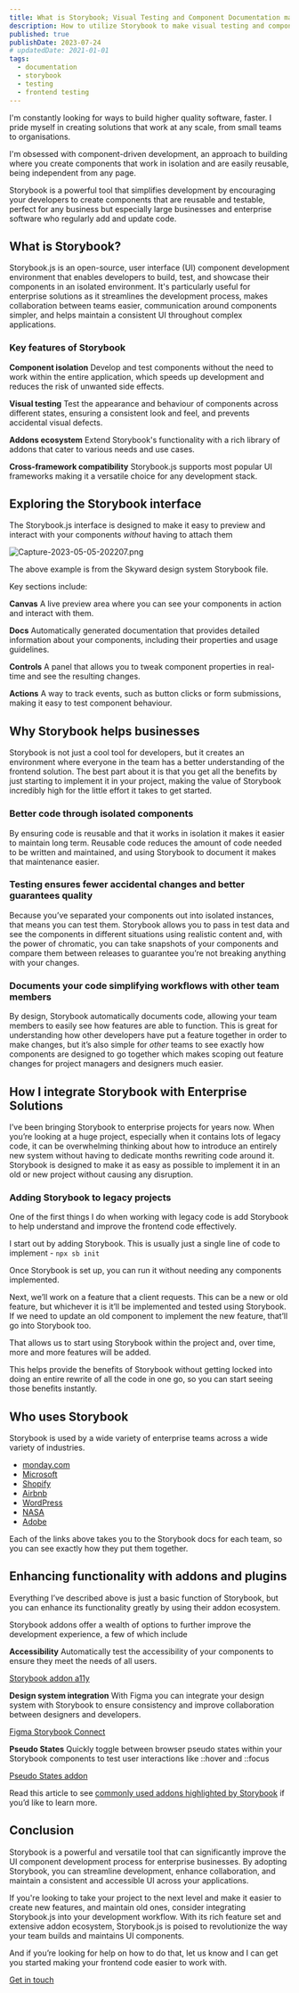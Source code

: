 ```yaml
---
title: What is Storybook; Visual Testing and Component Documentation made easy
description: How to utilize Storybook to make visual testing and component documentation easy, simplifying maintenance and allowing your project to scale faster
published: true
publishDate: 2023-07-24
# updatedDate: 2021-01-01
tags:
  - documentation
  - storybook
  - testing
  - frontend testing
---
```


I'm constantly looking for ways to build higher quality software, faster. I pride myself in creating solutions that work at any scale, from small teams to organisations.

I'm obsessed with component-driven development, an approach to building where you create components that work in isolation and are easily reusable, being independent from any page.

Storybook is a powerful tool that simplifies development by encouraging your developers to create components that are reusable and testable, perfect for any business but especially large businesses and enterprise software who regularly add and update code.

## What is Storybook?

Storybook.js is an open-source, user interface (UI) component development environment that enables developers to build, test, and showcase their components in an isolated environment. It's particularly useful for enterprise solutions as it streamlines the development process, makes collaboration between teams easier, communication around components simpler, and helps maintain a consistent UI throughout complex applications.

### Key features of Storybook

**Component isolation**
Develop and test components without the need to work within the entire application, which speeds up development and reduces the risk of unwanted side effects.

**Visual testing**
Test the appearance and behaviour of components across different states, ensuring a consistent look and feel, and prevents accidental visual defects.

**Addons ecosystem**
Extend Storybook's functionality with a rich library of addons that cater to various needs and use cases.

**Cross-framework compatibility**
Storybook.js supports most popular UI frameworks making it a versatile choice for any development stack.

## Exploring the Storybook interface

The Storybook.js interface is designed to make it easy to preview and interact with your components _without_ having to attach them

![Capture-2023-05-05-202207.png](https://s3-us-west-2.amazonaws.com/secure.notion-static.com/3a748eed-d278-42c4-a5da-cd824fa16080/Capture-2023-05-05-202207.png)

The above example is from the Skyward design system Storybook file.

Key sections include:

**Canvas**
A live preview area where you can see your components in action and interact with them.

**Docs**
Automatically generated documentation that provides detailed information about your components, including their properties and usage guidelines.

**Controls**
A panel that allows you to tweak component properties in real-time and see the resulting changes.

**Actions**
A way to track events, such as button clicks or form submissions, making it easy to test component behaviour.

## Why Storybook helps businesses

Storybook is not just a cool tool for developers, but it creates an environment where everyone in the team has a better understanding of the frontend solution. The best part about it is that you get all the benefits by just starting to implement it in your project, making the value of Storybook incredibly high for the little effort it takes to get started.

### Better code through isolated components

By ensuring code is reusable and that it works in isolation it makes it easier to maintain long term. Reusable code reduces the amount of code needed to be written and maintained, and using Storybook to document it makes that maintenance easier.

### Testing ensures fewer accidental changes and better guarantees quality

Because you’ve separated your components out into isolated instances, that means you can test them. Storybook allows you to pass in test data and see the components in different situations using realistic content and, with the power of chromatic, you can take snapshots of your components and compare them between releases to guarantee you’re not breaking anything with your changes.

### Documents your code simplifying workflows with other team members

By design, Storybook automatically documents code, allowing your team members to easily see how features are able to function. This is great for understanding how other developers have put a feature together in order to make changes, but it’s also simple for _other_ teams to see exactly how components are designed to go together which makes scoping out feature changes for project managers and designers much easier.

## How I integrate Storybook with Enterprise Solutions

I’ve been bringing Storybook to enterprise projects for years now. When you’re looking at a huge project, especially when it contains lots of legacy code, it can be overwhelming thinking about how to introduce an entirely new system without having to dedicate months rewriting code around it. Storybook is designed to make it as easy as possible to implement it in an old or new project without causing any disruption.

### Adding Storybook to legacy projects

One of the first things I do when working with legacy code is add Storybook to help understand and improve the frontend code effectively.

I start out by adding Storybook. This is usually just a single line of code to implement - `npx sb init`

Once Storybook is set up, you can run it without needing any components implemented.

Next, we’ll work on a feature that a client requests. This can be a new or old feature, but whichever it is it’ll be implemented and tested using Storybook. If we need to update an old component to implement the new feature, that’ll go into Storybook too.

That allows us to start using Storybook within the project and, over time, more and more features will be added.

This helps provide the benefits of Storybook without getting locked into doing an entire rewrite of all the code in one go, so you can start seeing those benefits instantly.

## Who uses Storybook

Storybook is used by a wide variety of enterprise teams across a wide variety of industries.

- [monday.com](https://style.monday.com/?path=/docs/text-textwithhighlight--overview)
- [Microsoft](https://master--628d031b55e942004ac95df1.chromatic.com/)
- [Shopify](https://main--5d559397bae39100201eedc1.chromatic.com/)
- [Airbnb](http://airbnb.io/lunar/?path=/story/core-accordion--custom-title-component)
- [WordPress](https://wordpress.github.io/gutenberg/?path=/story/docs-introduction--page)
- [NASA](https://nasa-jpl.github.io/explorer-1/?path=/story/introduction--page)
- [Adobe](https://opensource.adobe.com/spectrum-web-components/storybook/?path=/story/accordion--default)

Each of the links above takes you to the Storybook docs for each team, so you can see exactly how they put them together.

## Enhancing functionality with addons and plugins

Everything I’ve described above is just a basic function of Storybook, but you can enhance its functionality greatly by using their addon ecosystem.

Storybook addons offer a wealth of options to further improve the development experience, a few of which include

**Accessibility**
Automatically test the accessibility of your components to ensure they meet the needs of all users.

[Storybook addon a11y](https://storybook.js.org/addons/@storybook/addon-a11y)

**Design system integration**
With Figma you can integrate your design system with Storybook to ensure consistency and improve collaboration between designers and developers.

[Figma Storybook Connect](https://help.figma.com/hc/en-us/articles/360045003494-Storybook-and-Figma)

**Pseudo States**
Quickly toggle between browser pseudo states within your Storybook components to test user interactions like ::hover and ::focus

[Pseudo States addon](https://storybook.js.org/addons/storybook-addon-pseudo-states?ref=storybookblog.ghost.io)

Read this article to see [commonly used addons highlighted by Storybook](https://storybook.js.org/blog/storybook-addons-to-manage-data-state/) if you’d like to learn more.

## Conclusion

Storybook is a powerful and versatile tool that can significantly improve the UI component development process for enterprise businesses. By adopting Storybook, you can streamline development, enhance collaboration, and maintain a consistent and accessible UI across your applications.

If you're looking to take your project to the next level and make it easier to create new features, and maintain old ones, consider integrating Storybook.js into your development workflow. With its rich feature set and extensive addon ecosystem, Storybook.js is poised to revolutionize the way your team builds and maintains UI components.

And if you’re looking for help on how to do that, let us know and I can get you started making your frontend code easier to work with.

[Get in touch](https://www.notion.so/Contact-5c819b087bbe495ca0d414e0e838e8b0?pvs=21)
